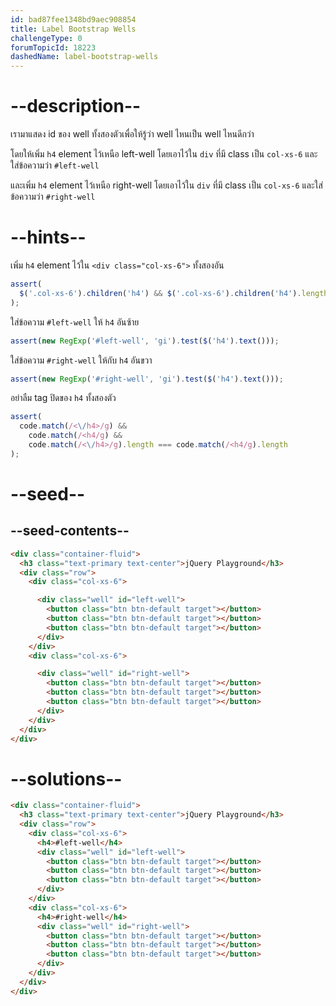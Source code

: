 ```yaml
---
id: bad87fee1348bd9aec908854
title: Label Bootstrap Wells
challengeType: 0
forumTopicId: 18223
dashedName: label-bootstrap-wells
---
```


# --description--

เรามาแสดง id ของ well ทั้งสองตัวเพื่อให้รู้ว่า well ไหนเป็น well ไหนดีกว่า

โดยให้เพิ่ม `h4` element ไว้เหนือ left-well โดยเอาไว้ใน `div` ที่มี class เป็น `col-xs-6` และใส่ข้อความว่า `#left-well`

และเพิ่ม `h4` element ไว้เหนือ right-well โดยเอาไว้ใน `div` ที่มี class เป็น `col-xs-6` และใส่ข้อความว่า `#right-well`

# --hints--

เพิ่ม `h4` element ไว้ใน `<div class="col-xs-6">` ทั้งสองอัน

```js
assert(
  $('.col-xs-6').children('h4') && $('.col-xs-6').children('h4').length > 1
);
```

ใส่ข้อความ `#left-well` ให้ `h4` อันซ้าย

```js
assert(new RegExp('#left-well', 'gi').test($('h4').text()));
```

ใส่ข้อความ `#right-well` ให้กับ `h4` อันขวา

```js
assert(new RegExp('#right-well', 'gi').test($('h4').text()));
```

อย่าลืม tag ปิดของ `h4` ทั้งสองตัว

```js
assert(
  code.match(/<\/h4>/g) &&
    code.match(/<h4/g) &&
    code.match(/<\/h4>/g).length === code.match(/<h4/g).length
);
```

# --seed--

## --seed-contents--

```html
<div class="container-fluid">
  <h3 class="text-primary text-center">jQuery Playground</h3>
  <div class="row">
    <div class="col-xs-6">

      <div class="well" id="left-well">
        <button class="btn btn-default target"></button>
        <button class="btn btn-default target"></button>
        <button class="btn btn-default target"></button>
      </div>
    </div>
    <div class="col-xs-6">

      <div class="well" id="right-well">
        <button class="btn btn-default target"></button>
        <button class="btn btn-default target"></button>
        <button class="btn btn-default target"></button>
      </div>
    </div>
  </div>
</div>
```

# --solutions--

```html
<div class="container-fluid">
  <h3 class="text-primary text-center">jQuery Playground</h3>
  <div class="row">
    <div class="col-xs-6">
      <h4>#left-well</h4>
      <div class="well" id="left-well">
        <button class="btn btn-default target"></button>
        <button class="btn btn-default target"></button>
        <button class="btn btn-default target"></button>
      </div>
    </div>
    <div class="col-xs-6">
      <h4>#right-well</h4>
      <div class="well" id="right-well">
        <button class="btn btn-default target"></button>
        <button class="btn btn-default target"></button>
        <button class="btn btn-default target"></button>
      </div>
    </div>
  </div>
</div>
```
